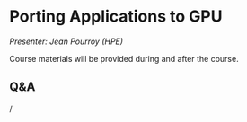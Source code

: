 # Porting Applications to GPU

*Presenter: Jean Pourroy (HPE)*

Course materials will be provided during and after the course.

<!--
Temporary location of materials (for the lifetime of the training project):

-   Slides: `/project/project_465001098/Slides/HPE/12_Python_Frameworks__GPU_porting.pdf`
-->

<!--
Archived materials on LUMI:

-   Slides: `/appl/local/training/4day-20241028/files/LUMI-4day-20241028-4_02_Porting_to_GPU.pdf`

-   Recording: `/appl/local/training/4day-20241028/recordings/4_02_Porting_to_GPU.mp4`

These materials can only be distributed to actual users of LUMI (active user account).
-->


## Q&A

/
